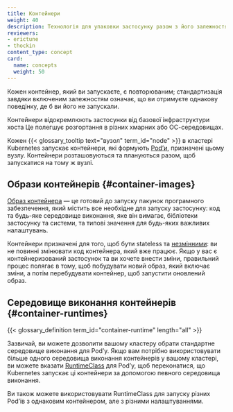 ```yaml
---
title: Контейнери
weight: 40
description: Технологія для упаковки застосунку разом з його залежностями оточення виконання.
reviewers:
- erictune
- thockin
content_type: concept
card:
  name: concepts
  weight: 50
---
```


<!-- overview -->

Кожен контейнер, який ви запускаєте, є повторюваним; стандартизація завдяки включеним залежностям означає, що ви отримуєте однакову поведінку, де б ви його не запускали.

Контейнери відокремлюють застосунки від базової інфраструктури хоста Це полегшує розгортання в різних хмарних або ОС-середовищах.

Кожен {{< glossary_tooltip text="вузол" term_id="node" >}} в кластері Kubernetes запускає контейнери, які формують
[Podʼи](/docs/concepts/workloads/pods/), призначені цьому вузлу. Контейнери розташовуються та плануються разом, щоб запускатися на тому ж вузлі.

<!-- body -->

## Образи контейнерів {#container-images}

[Образ контейнера](/docs/concepts/containers/images/) — це готовий до запуску пакунок програмного забезпечення, який містить все необхідне для запуску застосунку: код та будь-яке середовище виконання, яке він вимагає, бібліотеки застосунку та системи, та типові значення для будь-яких важливих налаштувань.

Контейнери призначені для того, щоб бути stateless та [незмінними](https://glossary.cncf.io/immutable-infrastructure/): ви не повинні змінювати код контейнера, який вже працює. Якщо у вас є контейнеризований застосунок та ви хочете внести зміни, правильний процес полягає в тому, щоб побудувати новий образ, який включає зміни, а потім перебудувати контейнер, щоб запустити оновлений образ.

## Середовище виконання контейнерів {#container-runtimes}

{{< glossary_definition term_id="container-runtime" length="all" >}}

Зазвичай, ви можете дозволити вашому кластеру обрати стандартне середовище виконання для Podʼу. Якщо вам потрібно використовувати більше одного середовища виконання контейнерів у вашому кластері, ви можете вказати [RuntimeClass](/docs/concepts/containers/runtime-class/) для Podʼу, щоб переконатися, що Kubernetes запускає ці контейнери за допомогою певного середовища виконання.

Ви також можете використовувати RuntimeClass для запуску різних Podʼів з однаковим контейнером, але з різними налаштуваннями.
